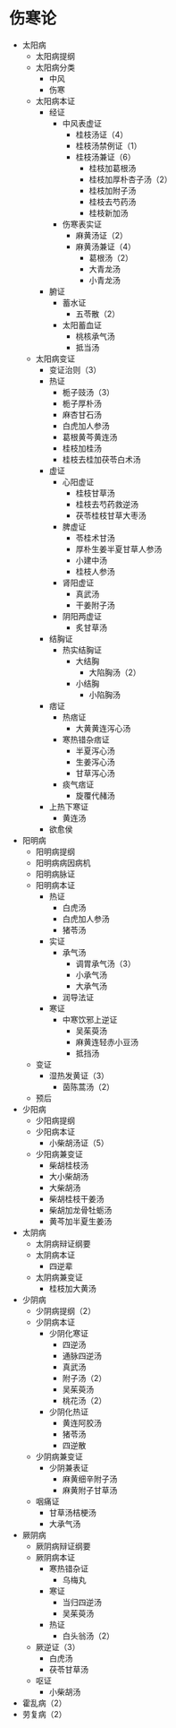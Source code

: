 # 伤寒论
- 太阳病
    - 太阳病提纲
    - 太阳病分类
        - 中风
        - 伤寒
    - 太阳病本证
        - 经证
            - 中风表虚证
                - 桂枝汤证（4）
                - 桂枝汤禁例证（1）
                - 桂枝汤兼证（6）
                    - 桂枝加葛根汤
                    - 桂枝加厚朴杏子汤（2）
                    - 桂枝加附子汤
                    - 桂枝去芍药汤
                    - 桂枝新加汤
            - 伤寒表实证
                - 麻黄汤证（2）
                - 麻黄汤兼证（4）
                    - 葛根汤（2）
                    - 大青龙汤
                    - 小青龙汤
        - 腑证
            - 蓄水证
                - 五苓散（2）
            - 太阳蓄血证
                - 桃核承气汤
                - 抵当汤
    - 太阳病变证
        - 变证治则（3）
        - 热证
            - 栀子豉汤（3）
            - 栀子厚朴汤
            - 麻杏甘石汤
            - 白虎加人参汤
            - 葛根黄芩黄连汤
            - 桂枝加桂汤
            - 桂枝去桂加茯苓白术汤
        - 虚证
            - 心阳虚证
                - 桂枝甘草汤
                - 桂枝去芍药救逆汤
                - 茯苓桂枝甘草大枣汤
            - 脾虚证
                - 苓桂术甘汤
                - 厚朴生姜半夏甘草人参汤
                - 小建中汤
                - 桂枝人参汤
            - 肾阳虚证
                - 真武汤
                - 干姜附子汤
            - 阴阳两虚证
                - 炙甘草汤
        - 结胸证
            - 热实结胸证
                - 大结胸
                    - 大陷胸汤（2）
                - 小结胸
                    - 小陷胸汤
        - 痞证
            - 热痞证
                - 大黄黄连泻心汤
            - 寒热错杂痞证
                - 半夏泻心汤
                - 生姜泻心汤
                - 甘草泻心汤
            - 痰气痞证
                - 旋覆代赭汤
        - 上热下寒证
            - 黄连汤
        - 欲愈侯
- 阳明病
    - 阳明病提纲
    - 阳明病病因病机
    - 阳明病脉证
    - 阳明病本证
        - 热证
            - 白虎汤
            - 白虎加人参汤
            - 猪苓汤
        - 实证
            - 承气汤
                - 调胃承气汤（3）
                - 小承气汤
                - 大承气汤
            - 润导法证
        - 寒证
            - 中寒饮邪上逆证
                - 吴茱萸汤
                - 麻黄连轻赤小豆汤
                - 抵挡汤
    - 变证
        - 湿热发黄证（3）
            - 茵陈蒿汤（2）
    - 预后
- 少阳病
    - 少阳病提纲
    - 少阳病本证
        - 小柴胡汤证（5）
    - 少阳病兼变证
        - 柴胡桂枝汤
        - 大小柴胡汤
        - 大柴胡汤
        - 柴胡桂枝干姜汤
        - 柴胡加龙骨牡蛎汤
        - 黄芩加半夏生姜汤
- 太阴病
    - 太阴病辩证纲要
    - 太阴病本证
        - 四逆辈
    - 太阴病兼变证
        - 桂枝加大黄汤
- 少阴病
    - 少阴病提纲（2）
    - 少阴病本证
        - 少阴化寒证
            - 四逆汤
            - 通脉四逆汤
            - 真武汤
            - 附子汤（2）
            - 吴茱萸汤
            - 桃花汤（2）
        - 少阴化热证
            - 黄连阿胶汤
            - 猪苓汤
            - 四逆散
    - 少阴病兼变证
        - 少阴兼表证
            - 麻黄细辛附子汤
            - 麻黄附子甘草汤
    - 咽痛证
        - 甘草汤桔梗汤
        - 大承气汤
- 厥阴病
    - 厥阴病辩证纲要
    - 厥阴病本证
        - 寒热错杂证
            - 乌梅丸
        - 寒证
            - 当归四逆汤
            - 吴茱萸汤
        - 热证
            - 白头翁汤（2）
    - 厥逆证（3）
        - 白虎汤
        - 茯苓甘草汤
    - 呕证
        - 小柴胡汤
- 霍乱病（2）
- 劳复病（2）